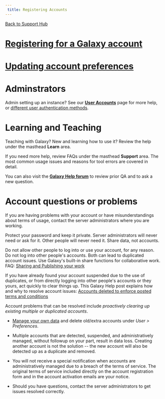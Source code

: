 ```yaml
---
 title: Registering Accounts
---
```

[Back to Support Hub](/support/)

# [Registering for a Galaxy account](https://training.galaxyproject.org/training-material/faqs/galaxy/account_create.html)


# [Updating account preferences](https://training.galaxyproject.org/training-material/faqs/galaxy/updating_account_preferences.html)


# Adminstrators

Admin setting up an instance? See our **[User Accounts](/authnz/config/gxy/)** page for more help, or [different user authentication methods](/authnz).

# Learning and Teaching

Teaching with Galaxy? New and learning how to use it? Review the help under the masthead **Learn** area.

If you need more help, review FAQs under the masthead **Support** area. The most common usage issues and reasons for tool errors are covered in detail.

You can also visit the **[Galaxy Help forum](https://help.galaxyproject.org)** to review prior QA and to ask a new question.

# Account questions or problems

If you are having problems with your account or have misunderstandings about terms of usage, contact the server administrators where you are working.

Protect your password and keep it private. Server administrators will never need or ask for it. Other people will never need it. Share data, not accounts.

Do not allow other people to log into or use your account, for any reason. Do not log into other people's accounts. Both can lead to duplicated account issues. Use Galaxy's built-in share functions for collaborative work. FAQ: [Sharing and Publishing your work](/learn/share/)

If you have already found your account suspended due to the use of duplicates, or from directly logging into other people's accounts or they yours, act quickly to clear things up. This Galaxy Help post explains how and why to resolve account issues: [Accounts deleted to enforce posted terms and conditions](https://help.galaxyproject.org/t/accounts-deleted-from-galaxy-main-to-enforce-posted-terms-and-conditions/1429)

Account problems that can be resolved include _proactively clearing up existing multiple or duplicated accounts_.

* [Manage your own data](/support/account-quotas/) and delete old/extra accounts under *User > Preferences*.

* Multiple accounts that are detected, suspended, and administratively managed, without followup on your part, result in data loss. Creating another account is not the solution -- the new account will also be detected up as a duplicate and removed.

* You will not receive a special notification when accounts are administratively managed due to a breach of the terms of service. The original terms of service included directly on the account registration form and in the account activation emails are your notice.  

* Should you have questions, contact the server administrators to get issues resolved correctly.
